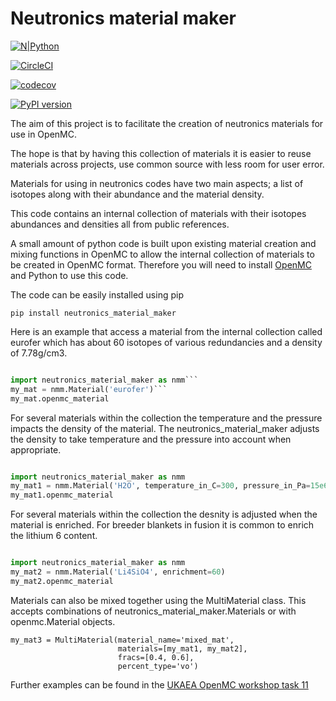 # **Neutronics material maker**

[![N|Python](https://www.python.org/static/community_logos/python-powered-w-100x40.png)](https://www.python.org)

[![CircleCI](https://circleci.com/gh/ukaea/neutronics_material_maker/tree/openmc_version.svg?style=svg)](https://circleci.com/gh/ukaea/neutronics_material_maker/tree/openmc_version)

[![codecov](https://codecov.io/gh/Shimwell/neutronics_material_maker/branch/openmc_version/graph/badge.svg)](https://codecov.io/gh/ukaea/neutronics_material_maker)

[![PyPI version](https://badge.fury.io/py/neutronics_material_maker.svg)](https://badge.fury.io/py/neutronics_material_maker)

The aim of this project is to facilitate the creation of neutronics materials for use in OpenMC.

The hope is that by having this collection of materials it is easier to reuse materials across projects, use common source with less room for user error.

Materials for using in neutronics codes have two main aspects; a list of isotopes along with their abundance and the material density.

This code contains an internal collection of materials with their isotopes abundances and densities all from public references.

A small amount of python code is built upon existing material creation and mixing functions in OpenMC to allow the internal collection of materials to be created in OpenMC format. Therefore you will need to install [OpenMC](https://docs.openmc.org/en/latest/quickinstall.html) and Python to use this code.

The code can be easily installed using pip

```pip install neutronics_material_maker```

Here is an example that access a material from the internal collection called eurofer which has about 60 isotopes of various redundancies and a density of 7.78g/cm3.

```python

import neutronics_material_maker as nmm```
my_mat = nmm.Material('eurofer')```
my_mat.openmc_material
```

For several materials within the collection the temperature and the pressure impacts the density of the material. The neutronics_material_maker adjusts the density to take temperature and the pressure into account when appropriate. 

```python

import neutronics_material_maker as nmm
my_mat1 = nmm.Material('H2O', temperature_in_C=300, pressure_in_Pa=15e6)```
my_mat1.openmc_material
```

For several materials within the collection the desnity is adjusted when the material is enriched. For breeder blankets in fusion it is common to enrich the lithium 6 content.

```python

import neutronics_material_maker as nmm
my_mat2 = nmm.Material('Li4SiO4', enrichment=60)
my_mat2.openmc_material
```

Materials can also be mixed together using the MultiMaterial class. This accepts combinations of neutronics_material_maker.Materials or with openmc.Material objects.

```
my_mat3 = MultiMaterial(material_name='mixed_mat',
                        materials=[my_mat1, my_mat2],
                        fracs=[0.4, 0.6],
                        percent_type='vo')
```


Further examples can be found in the [UKAEA OpenMC workshop task 11](https://github.com/ukaea/openmc_workshop/tree/master/tasks/task_11)
